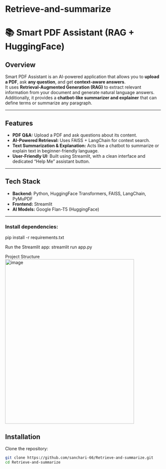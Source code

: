 # Retrieve-and-summarize
# 📚 Smart PDF Assistant (RAG + HuggingFace)

## Overview
Smart PDF Assistant is an AI-powered application that allows you to **upload a PDF**, ask **any question**, and get **context-aware answers**.  
It uses **Retrieval-Augmented Generation (RAG)** to extract relevant information from your document and generate natural language answers.  
Additionally, it provides a **chatbot-like summarizer and explainer** that can define terms or summarize any paragraph.

---

## Features
- **PDF Q&A:** Upload a PDF and ask questions about its content.
- **AI-Powered Retrieval:** Uses FAISS + LangChain for context search.
- **Text Summarization & Explanation:** Acts like a chatbot to summarize or explain text in beginner-friendly language.
- **User-Friendly UI:** Built using Streamlit, with a clean interface and dedicated “Help Me” assistant button.

---

## Tech Stack
- **Backend:** Python, HuggingFace Transformers, FAISS, LangChain, PyMuPDF
- **Frontend:** Streamlit
- **AI Models:** Google Flan-T5 (HuggingFace)

---




### Install dependencies:
pip install -r requirements.txt

Run the Streamlit app:
streamlit run app.py

Project Structure
<img width="417" height="532" alt="image" src="https://github.com/user-attachments/assets/e712c0bf-288d-4de2-b319-fae95f2a4913" />



## Installation
Clone the repository:
```bash
git clone https://github.com/sanchari-66/Retrieve-and-summarize.git
cd Retrieve-and-summarize
